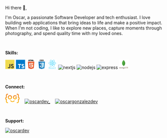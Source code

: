 Hi there 👋,

I'm Oscar, a passionate Software Developer and tech enthusiast.
I love building web applications that bring ideas to life and make a positive impact.
When I'm not coding, I like to explore new places, capture moments through photography, and spend quality time with my loved ones.

<br/>

<strong>Skills:</strong>

<img src="https://raw.githubusercontent.com/devicons/devicon/master/icons/javascript/javascript-original.svg" alt="javascript" width="auto" height="30"/> <img src="https://raw.githubusercontent.com/devicons/devicon/master/icons/typescript/typescript-original.svg" alt="typescript" width="auto" height="30"/> <img src="https://raw.githubusercontent.com/devicons/devicon/master/icons/html5/html5-original-wordmark.svg" alt="html5" width="auto" height="30"/> <img src="https://raw.githubusercontent.com/devicons/devicon/master/icons/css3/css3-original-wordmark.svg" alt="css3" width="auto" height="30"/> <img src="https://raw.githubusercontent.com/devicons/devicon/master/icons/react/react-original-wordmark.svg" alt="react" width="auto" height="30"/> <img src="https://cdn.worldvectorlogo.com/logos/nextjs-2.svg" alt="nextjs" width="auto" height="30"/> <img src="https://cdn.jsdelivr.net/gh/devicons/devicon/icons/nodejs/nodejs-original.svg" alt="nodejs" width="auto" height="30"/> <img src="https://cdn.jsdelivr.net/gh/devicons/devicon/icons/express/express-original.svg" alt="express" width="auto" height="30"/> <img src="https://raw.githubusercontent.com/devicons/devicon/master/icons/mongodb/mongodb-original-wordmark.svg" alt="mongodb" width="auto" height="30"/>

<br>

<strong>Connect:</strong>

<a href="https://www.oscargonzalez.dev" target="blank"><img src="public/images/og_logo.png" alt="Portfolio" height="30" width="auto" /></a>&nbsp;&nbsp;&nbsp;
<a href="https://twitter.com/oscardev_" target="blank"><img src="https://raw.githubusercontent.com/rahuldkjain/github-profile-readme-generator/master/src/images/icons/Social/twitter.svg" alt="oscardev_" height="30" width="auto" /></a>&nbsp;&nbsp;&nbsp;
<a href="https://linkedin.com/in/oscargonzalezdev" target="blank"><img src="https://raw.githubusercontent.com/rahuldkjain/github-profile-readme-generator/master/src/images/icons/Social/linked-in-alt.svg" alt="oscargonzalezdev" height="30" width="auto" /></a>

<br/>

<strong>Support:</strong>

<a href="https://www.buymeacoffee.com/oscardev"> <img src="https://cdn.buymeacoffee.com/buttons/v2/default-yellow.png" height="30" width="auto" alt="oscardev" /></a>
